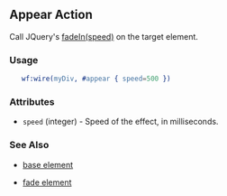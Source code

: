 <!-- dash: #appear | Event | ###:Section -->



## Appear Action

  Call JQuery's [fadeIn(speed)](http://docs.jquery.com/Effects/fadeIn) on the target element.

### Usage

```erlang
   wf:wire(myDiv, #appear { speed=500 })

```

### Attributes

   * `speed` (integer) - Speed of the effect, in milliseconds.

### See Also

 *  [base element](./action_base.md)

 *  [fade element](./fade.md)
